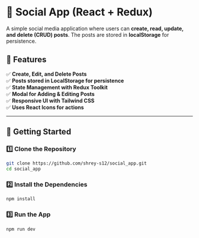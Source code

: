# 📰 Social App (React + Redux)

A simple social media application where users can **create, read, update, and delete (CRUD) posts**. The posts are stored in **localStorage** for persistence.

## 📌 Features

✅ **Create, Edit, and Delete Posts**  
✅ **Posts stored in LocalStorage for persistence**  
✅ **State Management with Redux Toolkit**  
✅ **Modal for Adding & Editing Posts**  
✅ **Responsive UI with Tailwind CSS**  
✅ **Uses React Icons for actions**  

---

## 🚀 Getting Started

### 1️⃣ Clone the Repository
```bash
git clone https://github.com/shrey-s12/social_app.git
cd social_app
```

### 2️⃣ Install the Dependencies
```bash
npm install
```

### 3️⃣ Run the App
```bash
npm run dev
```
